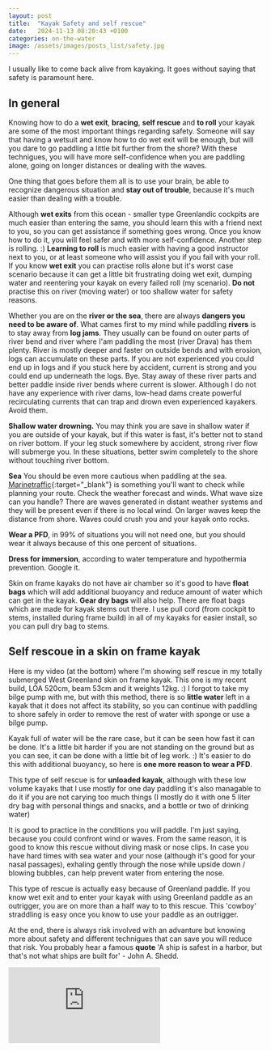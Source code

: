 ```yaml
---
layout: post
title:  "Kayak Safety and self rescue"
date:   2024-11-13 08:20:43 +0100
categories: on-the-water
image: /assets/images/posts_list/safety.jpg
---
```

I usually like to come back alive from kayaking. It goes without saying that safety is paramount here.

## In general

Knowing how to do a <strong>wet exit</strong>, <strong>bracing</strong>, <strong>self rescue</strong> and <strong>to roll</strong> your kayak are some of the most important things regarding safety.
Someone will say that having a wetsuit and know how to do wet exit will be enough, but will you dare to go paddling a little bit further from the shore?
With these technigues, you will have more self-confidence when you are paddling alone, going on longer distances or dealing with the waves.

One thing that goes before them all is to use your brain, be able to recognize dangerous situation and <strong>stay out of trouble</strong>, because it's much easier than dealing with a trouble.

Although <strong>wet exits</strong> from this ocean - smaller type Greenlandic cockpits are much easier than entering the same, you should learn this with a friend next to you, so you can get assistance if something goes wrong. Once you know how to do it, you will feel safer and with more self-confidence. Another step is rolling. :)
<strong>Learning to roll</strong> is much easier with having a good instructor next to you, or at least someone who will assist you if you fail with your roll. If you know <strong>wet exit</strong> you can practise rolls alone but it's worst case scenario because it can get a little bit frustrating doing wet exit, dumping water and reentering your kayak on every failed roll (my scenario).
<strong>Do not</strong> practise this on river (moving water) or too shallow water for safety reasons.


Whether you are on the <strong>river or the sea</strong>, there are always <strong>dangers you need to be aware of</strong>.
What cames first to my mind while paddling <strong>rivers</strong> is to stay away from <strong>log jams</strong>. They usually can be found on outer parts of river bend and river where I'am paddling the most (river Drava) has them plenty. River is mostly deeper and faster on outside bends and with erosion, logs can accumulate on these parts. If you are not experienced you could end up in logs and if you stuck here by accident, current is strong and you could end up underneath the logs. Bye. Stay away of these river parts and better paddle inside river bends where current is slower.
Although I do not have any experience with river dams, low-head dams create powerful recirculating currents that can trap and drown even experienced kayakers. Avoid them.

<strong>Shallow water drowning.</strong> You may think you are save in shallow water if you are outside of your kayak, but if this water is fast, it's better not to stand on river bottom. If your leg stuck somewhere by accident, strong river flow will submerge you. In these situations, better swim completely to the shore without touching river bottom.

<strong>Sea</strong> 
You should be even more cautious when paddling at the sea.
[Marinetraffic](https://www.marinetraffic.com/en/ais/home/centerx:2.7/centery:51.2/zoom:6&ved=2ahUKEwii7KTi4PCOAxXQ-gIHHXhQH8UQFnoECA4QAQ&usg=AOvVaw2i6ChbO7fNN2SWpmRP4Hcr){:target="_blank"} is something you'll want to check while planning your route. 
Check the weather forecast and winds. What wave size can you handle? There are waves generated in distant weather systems and they will be present even if there is no local wind.
On larger waves keep the distance from shore. Waves could crush you and your kayak onto rocks.


<strong>Wear a PFD</strong>, in 99% of situations you will not need one, but you should wear it always because of this one percent of situations.

<strong>Dress for immersion</strong>, according to water temperature and hypothermia prevention. Google it.

Skin on frame kayaks do not have air chamber so it's good to have <strong>float bags</strong> which will add additional buoyancy and reduce amount of water which can get in the kayak. <strong>Gear dry bags</strong> will also help. There are float bags which are made for kayak stems out there. I use pull cord (from cockpit to stems, installed during frame build) in all of my kayaks for easier install, so you can pull dry bag to stems.

## Self rescoue in a skin on frame kayak

Here is my video (at the bottom) where I'm showing self rescue in my totally submerged West Greenland skin on frame kayak. This one is my recent build, LOA 520cm, beam 53cm and it weights 12kg. :)
I forgot to take my bilge pump with me, but with this method, there is so <strong>little water</strong> left in a kayak that it does not affect its stability, so you can continue with paddling to shore safely in order to remove the rest of water with sponge or use a bilge pump.

Kayak full of water will be the rare case, but it can be seen how fast it can be done. It's a little bit harder if you are not standing on the ground but as you can see, it can be done with a little bit of leg work. :) It's easier to do this with additional buoyancy, so here is <strong>one more reason to wear a PFD</strong>.

This type of self rescue is for <strong>unloaded kayak</strong>, although with these low volume kayaks that I use mostly for one day paddling it's also managable to do it if you are not carying too much things (I mostly do it with one 5 liter dry bag with personal things and snacks, and a bottle or two of drinking water)

It is good to practice in the conditions you will paddle. I'm just saying, because you could confront wind or waves. From the same reason, it is good to know this rescue without diving mask or nose clips. In case you have hard times with sea water and your nose (although it's good for your nasal passages), exhaling gently through the nose while upside down / blowing bubbles, can help prevent water from entering the nose.

This type of rescue is actually easy because of Greenland paddle. If you know wet exit and to enter your kayak with using Greenland paddle as an outrigger, you are on more than a half way to to this rescue. This 'cowboy' straddling is easy once you know to use your paddle as an outrigger.

At the end, there is always risk involved with an advanture but knowing more about safety and different technigues that can save you will reduce that risk.
You probably hear a famous <strong>quote</strong> 'A ship is safest in a harbor, but that's not what ships are built for' - John A. Shedd.

<div class="iframe">
    <div class="iframe-wrapper">
        <iframe src="https://www.youtube.com/embed/RgdYQnMf4vI" frameborder="0" allowfullscreen></iframe>
    </div>
</div>